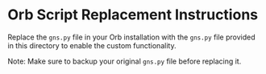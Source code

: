 # Orb Script Replacement Instructions

Replace the `gns.py` file in your Orb installation with the `gns.py` file provided in this directory to enable the custom functionality.

Note: Make sure to backup your original `gns.py` file before replacing it.
